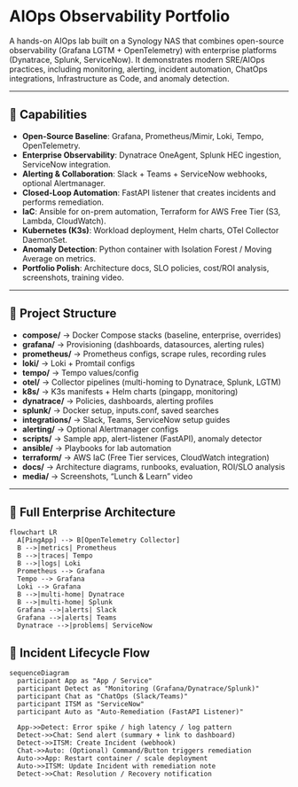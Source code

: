# AIOps Observability Portfolio

A hands-on AIOps lab built on a Synology NAS that combines open-source observability (Grafana LGTM + OpenTelemetry) with enterprise platforms (Dynatrace, Splunk, ServiceNow).  It demonstrates modern SRE/AIOps practices, including monitoring, alerting, incident automation, ChatOps integrations, Infrastructure as Code, and anomaly detection.

---

## 🚀 Capabilities
- **Open-Source Baseline**: Grafana, Prometheus/Mimir, Loki, Tempo, OpenTelemetry.
- **Enterprise Observability**: Dynatrace OneAgent, Splunk HEC ingestion, ServiceNow integration.
- **Alerting & Collaboration**: Slack + Teams + ServiceNow webhooks, optional Alertmanager.
- **Closed-Loop Automation**: FastAPI listener that creates incidents and performs remediation.
- **IaC**: Ansible for on-prem automation, Terraform for AWS Free Tier (S3, Lambda, CloudWatch).
- **Kubernetes (K3s)**: Workload deployment, Helm charts, OTel Collector DaemonSet.
- **Anomaly Detection**: Python container with Isolation Forest / Moving Average on metrics.
- **Portfolio Polish**: Architecture docs, SLO policies, cost/ROI analysis, screenshots, training video.

---

## 📂 Project Structure
- **compose/** → Docker Compose stacks (baseline, enterprise, overrides)
- **grafana/** → Provisioning (dashboards, datasources, alerting rules)
- **prometheus/** → Prometheus configs, scrape rules, recording rules
- **loki/** → Loki + Promtail configs
- **tempo/** → Tempo values/config
- **otel/** → Collector pipelines (multi-homing to Dynatrace, Splunk, LGTM)
- **k8s/** → K3s manifests + Helm charts (pingapp, monitoring)
- **dynatrace/** → Policies, dashboards, alerting profiles
- **splunk/** → Docker setup, inputs.conf, saved searches
- **integrations/** → Slack, Teams, ServiceNow setup guides
- **alerting/** → Optional Alertmanager configs
- **scripts/** → Sample app, alert-listener (FastAPI), anomaly detector
- **ansible/** → Playbooks for lab automation
- **terraform/** → AWS IaC (Free Tier services, CloudWatch integration)
- **docs/** → Architecture diagrams, runbooks, evaluation, ROI/SLO analysis
- **media/** → Screenshots, “Lunch & Learn” video

---

## 🔵 Full Enterprise Architecture

```mermaid
flowchart LR
  A[PingApp] --> B[OpenTelemetry Collector]
  B -->|metrics| Prometheus
  B -->|traces| Tempo
  B -->|logs| Loki
  Prometheus --> Grafana
  Tempo --> Grafana
  Loki --> Grafana
  B -->|multi-home| Dynatrace
  B -->|multi-home| Splunk
  Grafana -->|alerts| Slack
  Grafana -->|alerts| Teams
  Dynatrace -->|problems| ServiceNow
```

## 🔔 Incident Lifecycle Flow

```mermaid
sequenceDiagram
  participant App as "App / Service"
  participant Detect as "Monitoring (Grafana/Dynatrace/Splunk)"
  participant Chat as "ChatOps (Slack/Teams)"
  participant ITSM as "ServiceNow"
  participant Auto as "Auto-Remediation (FastAPI Listener)"

  App->>Detect: Error spike / high latency / log pattern
  Detect->>Chat: Send alert (summary + link to dashboard)
  Detect->>ITSM: Create Incident (webhook)
  Chat->>Auto: (Optional) Command/Button triggers remediation
  Auto->>App: Restart container / scale deployment
  Auto->>ITSM: Update Incident with remediation note
  Detect->>Chat: Resolution / Recovery notification
```

